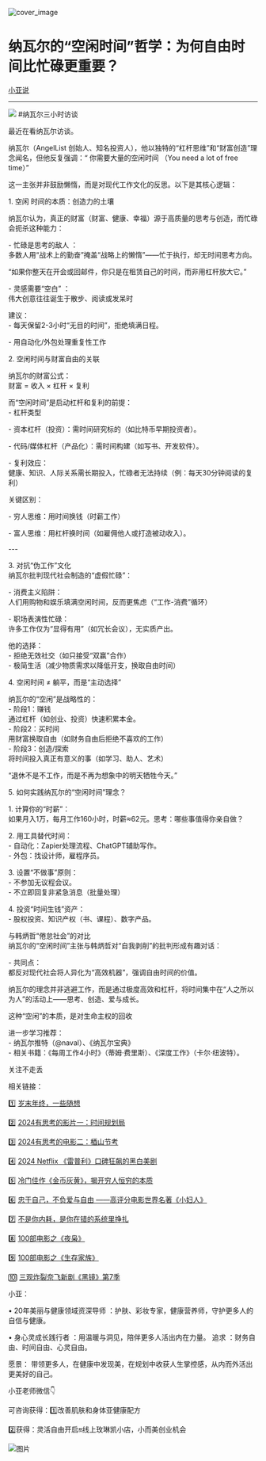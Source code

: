 ![cover_image](https://mmbiz.qpic.cn/mmbiz_jpg/A8SKDch4cJHPRVtQxtlSUsUVdTwJIaKZk49KQQeIMicX1mYHGPVBXNfbsuFLeHlRaeWYwnszVGu1r2c8gTWwicyQ/0?wx_fmt=jpeg)

#  纳瓦尔的“空闲时间”哲学：为何自由时间比忙碌更重要？

[ 小亚说 ](javascript:void\(0\);)

__ _ _ _ _

![](https://mmbiz.qpic.cn/mmbiz_jpg/A8SKDch4cJFAUsVH3Z0HiaYTwqQAGj9MmqzCa20yCwnjJiaoBTsGFZ9NJiaSZUvId88CnURLGqia3YZibfuGd6yG3PQ/640?wx_fmt=jpeg)
#纳瓦尔三小时访谈

最近在看纳瓦尔访谈。

  
纳瓦尔（AngelList 创始人、知名投资人），他以独特的“杠杆思维”和“财富创造”理念闻名，但他反复强调：“  你需要大量的空闲时间  （You
need a lot of free time）”

  

这一主张并非鼓励懒惰，而是对现代工作文化的反思。以下是其核心逻辑：  
  
  
1\.  空闲  时间的本质：创造力的土壤

纳瓦尔认为，真正的财富（财富、健康、幸福）源于高质量的思考与创造，而忙碌会扼杀这种能力：

  
\-  忙碌是思考的敌人  ：  
多数人用“战术上的勤奋”掩盖“战略上的懒惰”——忙于执行，却无时间思考方向。

  
“如果你整天在开会或回邮件，你只是在租赁自己的时间，而非用杠杆放大它。”

  
\-  灵感需要“空白”  ：  
伟大创意往往诞生于散步、阅读或发呆时  
  
建议：  
\- 每天保留2-3小时“无目的时间”，拒绝填满日程。

  
\- 用自动化/外包处理重复性工作

  
  
2\. 空闲时间与财富自由的关联

纳瓦尔的财富公式：  
财富 = 收入 × 杠杆 × 复利

  
而“空闲时间”是启动杠杆和复利的前提：  
\- 杠杆类型

\- 资本杠杆（投资）：需时间研究标的（如比特币早期投资者）。

  
\- 代码/媒体杠杆（产品化）：需时间构建（如写书、开发软件）。

  
\- 复利效应：  
健康、知识、人际关系需长期投入，忙碌者无法持续（例：每天30分钟阅读的复利）  
  
  
  
关键区别：

  
\- 穷人思维：用时间换钱（时薪工作）

\- 富人思维：用杠杆换时间（如雇佣他人或打造被动收入）。  
  
\---  
  
3\. 对抗“伪工作”文化  
纳瓦尔批判现代社会制造的“虚假忙碌”：

  
\- 消费主义陷阱：  
人们用购物和娱乐填满空闲时间，反而更焦虑（“工作-消费”循环）

  
\- 职场表演性忙碌：  
许多工作仅为“显得有用”（如冗长会议），无实质产出。  
  
他的选择：  
\- 拒绝无效社交（如只接受“双赢”合作）  
\- 极简生活（减少物质需求以降低开支，换取自由时间）  
  
  
  
4\. 空闲时间 ≠ 躺平，而是“主动选择”

纳瓦尔的“空闲”是战略性的：  
\- 阶段1：赚钱  
通过杠杆（如创业、投资）快速积累本金。  
\- 阶段2：买时间  
用财富换取自由（如财务自由后拒绝不喜欢的工作）  
\- 阶段3：创造/探索  
将时间投入真正有意义的事（如学习、助人、艺术）  
  
“退休不是不工作，而是不再为想象中的明天牺牲今天。”  
  
  
  
5\. 如何实践纳瓦尔的“空闲时间”理念？

  
1\. 计算你的“时薪”：  
如果月入1万，每月工作160小时，时薪≈62元。思考：哪些事值得你亲自做？

  
2\. 用工具替代时间：  
\- 自动化：Zapier处理流程、ChatGPT辅助写作。  
\- 外包：找设计师，雇程序员。

  

  
3\. 设置“不做事”原则：  
\- 不参加无议程会议。  
\- 不立即回复非紧急消息（批量处理）

  
4\. 投资“时间生钱”资产：  
\- 股权投资、知识产权（书、课程）、数字产品。  
  
  
  
与韩炳哲“倦怠社会”的对比  
纳瓦尔的“空闲时间”主张与韩炳哲对“自我剥削”的批判形成有趣对话：

  
\- 共同点：  
都反对现代社会将人异化为“高效机器”，强调自由时间的价值。

  
  
纳瓦尔的理念并非逃避工作，而是通过极度高效和杠杆，将时间集中在“人之所以为人”的活动上——思考、创造、爱与成长。

  

这种“空闲”的本质，是对生命主权的回收  
  
  
进一步学习推荐：  
\- 纳瓦尔推特（@naval）、《纳瓦尔宝典》  
\- 相关书籍：《每周工作4小时》（蒂姆·费里斯）、《深度工作》（卡尔·纽波特）。

  

  

  

关注不走丢

  

相关链接：  

1️⃣ [ 岁末年终，一些随想
](https://mp.weixin.qq.com/s?__biz=MzUxNDAwNTk0MQ==&mid=2247485973&idx=1&sn=7fb4a379959e6b9e4c8a26e15406adc9&scene=21#wechat_redirect)  

2️⃣ [ 2024有思考的影片一：时间规划局
](https://mp.weixin.qq.com/s?__biz=MzUxNDAwNTk0MQ==&mid=2247485984&idx=1&sn=c6cb9400a3298e1a84249b04a82c717b&scene=21#wechat_redirect)  

3️⃣ [ 2024有思考的电影二：梄山节考
](https://mp.weixin.qq.com/s?__biz=MzUxNDAwNTk0MQ==&mid=2247485988&idx=1&sn=27da54db30abd4ed7e3cb66e453f5408&scene=21#wechat_redirect)  

4️⃣  [ 2024 Netflix 《雷普利》口碑狂飙的黑白美剧
](https://mp.weixin.qq.com/s?__biz=MzUxNDAwNTk0MQ==&mid=2247485202&idx=1&sn=00f63ab97ca349815dae72e9e59454b6&scene=21#wechat_redirect)  

5️⃣ [ 冷门佳作《金币灰黄》，揭开穷人恒穷的本质
](https://mp.weixin.qq.com/s?__biz=MzUxNDAwNTk0MQ==&mid=2247485030&idx=1&sn=67c99dc63d974f62f49ab281059aa1d5&scene=21#wechat_redirect)  

6️⃣  [ 忠于自己，不负爱与自由 ——高评分电影世界名著《小妇人》
](https://mp.weixin.qq.com/s?__biz=MzUxNDAwNTk0MQ==&mid=2247485026&idx=1&sn=05ab95b32468fd5cd68855e80a0c22b4&scene=21#wechat_redirect)  

7️⃣ [ 不是你内耗，是你在错的系统里挣扎
](https://mp.weixin.qq.com/s?__biz=MzUxNDAwNTk0MQ==&mid=2247486642&idx=1&sn=b9dd627851e49392c866944fba4b9590&scene=21#wechat_redirect)  

8️⃣  [ 100部电影之《夜枭》
](https://mp.weixin.qq.com/s?__biz=MzUxNDAwNTk0MQ==&mid=2247484891&idx=1&sn=86c003f4dfc7c910793c627d1c546831&scene=21#wechat_redirect)  

9️⃣  [ 100部电影之《生存家族》
](https://mp.weixin.qq.com/s?__biz=MzUxNDAwNTk0MQ==&mid=2247484700&idx=1&sn=4a697449d89a4953e36683bc37195762&scene=21#wechat_redirect)  

🔟  [ 三观炸裂奈飞新剧《黑镜》第7季
](https://mp.weixin.qq.com/s?__biz=MzUxNDAwNTk0MQ==&mid=2247486086&idx=1&sn=71c3fd4e65e48864307c9f3189ea6c28&scene=21#wechat_redirect)

  

  

小亚：

•  20年美丽与健康领域资深导师  ：护肤、彩妆专家，健康营养师，守护更多人的自信与健康。

•  身心灵成长践行者  ：用温暖与洞见，陪伴更多人活出内在力量。  追求  ：财务自由、时间自由、心灵自由。

愿景：  带领更多人，在健康中发现美，在规划中收获人生掌控感，从内而外活出更美好的自己。

  

  

小亚老师微信👇

可咨询获得：1️⃣改善肌肤和身体亚健康配方

2️⃣获得：灵活自由开启🔛线上玫琳凯小店，小而美创业机会

  

![图片](https://mmbiz.qpic.cn/mmbiz_jpg/A8SKDch4cJHKAJic9FcDdem9nR7zcAw8Pk0Iy958xk08Jp85Zr1eCicASKtalTnZXkePKPG8UiaRxdSAYOSOviaC9A/640?wx_fmt=jpeg)
